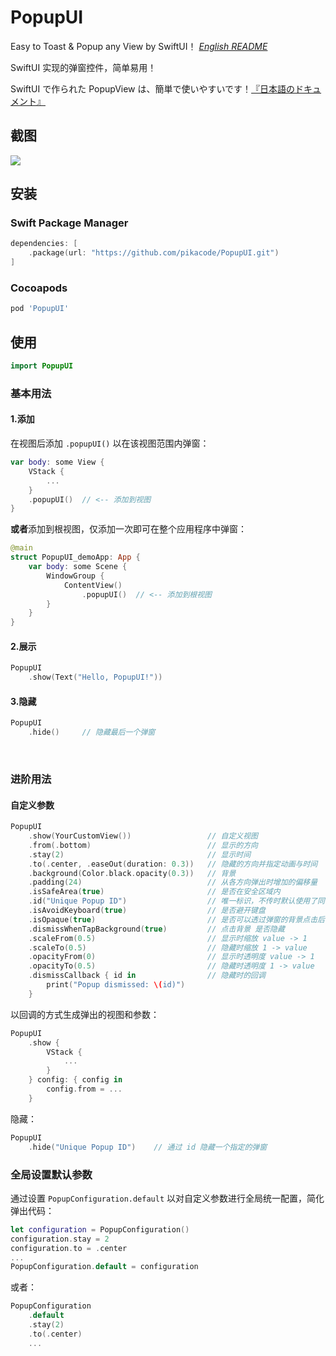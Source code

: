 # PopupUI
Easy to Toast & Popup any View by SwiftUI！ [*English README*](README.md)

SwiftUI 实现的弹窗控件，简单易用！

SwiftUI で作られた PopupView は、簡単で使いやすいです！[『日本語のドキュメント』](README_JP.md)


## 截图
![](Screenshot/1.gif)
  

   

## 安装

### Swift Package Manager

```swift
dependencies: [
    .package(url: "https://github.com/pikacode/PopupUI.git")
]
```


### Cocoapods

```ruby
pod 'PopupUI'
```

  

## 使用
```swift
import PopupUI
```

### 基本用法

#### 1.添加
在视图后添加 `.popupUI()` 以在该视图范围内弹窗：
```swift
var body: some View {
    VStack {
        ...
    }
    .popupUI()  // <-- 添加到视图
}
```
**或者**添加到根视图，仅添加一次即可在整个应用程序中弹窗：
```swift
@main
struct PopupUI_demoApp: App {
    var body: some Scene {
        WindowGroup {
            ContentView()
                .popupUI()  // <-- 添加到根视图
        }
    }
}
```

#### 2.展示
```swift
PopupUI
    .show(Text("Hello, PopupUI!"))
```


#### 3.隐藏
```swift
PopupUI
    .hide()     // 隐藏最后一个弹窗
```


​    
### 进阶用法
#### 自定义参数
```swift
PopupUI
    .show(YourCustomView())                 // 自定义视图
    .from(.bottom)                          // 显示的方向
    .stay(2)                                // 显示时间
    .to(.center, .easeOut(duration: 0.3))   // 隐藏的方向并指定动画与时间
    .background(Color.black.opacity(0.3))   // 背景
    .padding(24)                            // 从各方向弹出时增加的偏移量
    .isSafeArea(true)                       // 是否在安全区域内
    .id("Unique Popup ID")                  // 唯一标识，不传时默认使用了同一个 id 所以一次只能弹出一个弹窗，可以通过设置不同的 id 来同时弹出多个弹窗
    .isAvoidKeyboard(true)                  // 是否避开键盘
    .isOpaque(true)                         // 是否可以透过弹窗的背景点击后面的视图
    .dismissWhenTapBackground(true)         // 点击背景 是否隐藏
    .scaleFrom(0.5)                         // 显示时缩放 value -> 1
    .scaleTo(0.5)                           // 隐藏时缩放 1 -> value
    .opacityFrom(0)                         // 显示时透明度 value -> 1
    .opacityTo(0.5)                         // 隐藏时透明度 1 -> value
    .dismissCallback { id in                // 隐藏时的回调
        print("Popup dismissed: \(id)")
    }
```

以回调的方式生成弹出的视图和参数：
```swift
PopupUI
    .show {
        VStack {
            ...
        }
    } config: { config in
        config.from = ...
    }
```

隐藏：
```swift
PopupUI
    .hide("Unique Popup ID")    // 通过 id 隐藏一个指定的弹窗
```

  

### 全局设置默认参数 
通过设置 `PopupConfiguration.default` 以对自定义参数进行全局统一配置，简化弹出代码：

```swift
let configuration = PopupConfiguration()
configuration.stay = 2
configuration.to = .center
...
PopupConfiguration.default = configuration
```
或者：
```swift
PopupConfiguration
    .default
    .stay(2)
    .to(.center)
    ...
```
